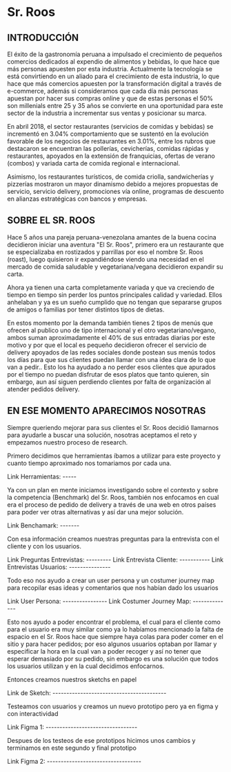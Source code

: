 # Sr. Roos

## INTRODUCCIÓN
El éxito de la gastronomía  peruana a impulsado el crecimiento de pequeños comercios dedicados al expendio de alimentos y bebidas, lo que hace que más personas apuesten por esta industria.
Actualmente la tecnología se está convirtiendo en un aliado para el crecimiento de esta industria, lo que hace que más comercios apuesten por la transformación digital a través de e-commerce, además si consideramos que cada día más personas apuestan por hacer sus compras online y que de estas personas el 50% son millenials entre 25 y 35 años se convierte en una oportunidad para este sector de la industria a incrementar sus ventas y posicionar su marca.

En abril 2018, el sector restaurantes (servicios de comidas y bebidas) se incrementó en 3.04% comportamiento que se sustentó en la evolución favorable de los negocios de restaurantes en 3.01%, entre los rubros que destacaron se encuentran las pollerías, cevicherías, comidas rápidas y restaurantes, apoyados en la extensión de franquicias, ofertas de verano (combos) y variada carta de comida regional e internacional.
 
Asimismo, los restaurantes turísticos, de comida criolla, sandwicherías y pizzerías mostraron un mayor dinamismo debido a mejores propuestas de servicio, servicio delivery, promociones vía online, programas de descuento en alianzas estratégicas con bancos y empresas.

## SOBRE EL SR. ROOS
Hace 5 años una pareja peruana-venezolana amantes de la buena cocina decidieron iniciar una aventura "El Sr. Roos", primero era un restaurante que se especializaba en rostizados y parrillas por eso el nombre Sr. Roos (roast), luego quisieron ir expandiéndose viendo una necesidad en el mercado de comida saludable y vegetariana/vegana decidieron expandir su carta.

Ahora ya tienen una carta completamente variada y que va creciendo de tiempo en tiempo sin perder los puntos principales calidad y variedad.
Ellos anhelaban y ya es un sueño cumplido que no tengan que separarse grupos de amigos o familias por tener distintos tipos de dietas.

En estos momento por la demanda también tienes 2 tipos de menús que ofrecen al publico uno de tipo internacional y el otro vegetariano/vegano, ambos suman aproximadamente el 40% de sus entradas diarias por este motivo y por que el local es pequeño decidieron ofrecer el servicio de delivery apoyados de las redes sociales donde postean sus menús todos los días para que sus clientes puedan llamar con una idea clara de lo que van a pedir..
Esto los ha ayudado a no perder esos clientes que apurados por el tiempo no puedan disfrutar de esos platos que tanto quieren, sin embargo, aun así siguen perdiendo clientes por falta de organización al atender pedidos delivery.

## EN ESE MOMENTO APARECIMOS NOSOTRAS
Siempre queriendo mejorar para sus clientes el Sr. Roos decidió llamarnos para ayudarle a buscar una solución, nosotras aceptamos el reto y empezamos nuestro proceso de research.

Primero decidimos que herramientas íbamos a utilizar para este proyecto y cuanto tiempo aproximado nos tomariamos por cada una.

Link Herramientas: -----

Ya con un plan en mente iniciamos investigando sobre el contexto y sobre la competencia (Benchmark) del Sr. Roos, también nos enfocamos en cual era el proceso de pedido de delivery a través de una web en otros países para poder ver otras alternativas y así dar una mejor solución.

Link Benchamark: -------

Con esa información creamos nuestras preguntas para la entrevista con el cliente y con los usuarios.

Link Preguntas Entrevistas: ---------
Link Entrevista Cliente: -----------
Link Entrevistas Usuarios: ---------------

Todo eso nos ayudo a crear un user persona y un costumer journey map para recopilar esas ideas y comentarios que nos habían dado los usuarios

Link User Persona: ----------------
Link Costumer Journey Map: --------------

Esto nos ayudo a poder encontrar el problema, el cual para el cliente como para el usuario era muy similar
como ya lo habíamos mencionado la falta de espacio en el Sr. Roos hace que siempre haya colas para poder comer en el sitio y para hacer pedidos; por eso algunos usuarios optaban por llamar y especificar la hora en la cual van a poder recoger y así no tener que esperar demasiado por su pedido, sin embargo es una solución que todos los usuarios utilizan y en la cual decidimos enfocarnos.

Entonces creamos nuestros sketchs en papel

Link de Sketch: -----------------------------------------

Testeamos con usuarios y creamos un nuevo prototipo pero ya en figma y con interactividad

Link Figma 1: ---------------------------------

Despues de los testeos de ese prototipos hicimos unos cambios y terminamos en este segundo y final prototipo

Link Figma 2: ----------------------------------

